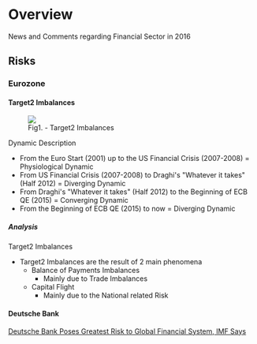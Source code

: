 
# Overview 

News and Comments regarding Financial Sector in 2016 

## Risks 

### Eurozone 

#### Target2 Imbalances 

<figure>
  <img src="http://www.rischiocalcolato.it/wp-content/uploads/2016/05/Schermata-2016-05-30-alle-11.20.55-650x387.jpg">
  <figcaption>Fig1. - Target2 Imbalances</figcaption>
</figure>


Dynamic Description 

- From the Euro Start (2001) up to the US Financial Crisis (2007-2008) = Physiological Dynamic 
- From US Financial Crisis (2007-2008) to Draghi's "Whatever it takes" (Half 2012) = Diverging Dynamic 
- From Draghi's "Whatever it takes" (Half 2012) to the Beginning of ECB QE (2015) = Converging Dynamic 
- From the Beginning of ECB QE (2015) to now = Diverging Dynamic 



##### Analysis 

Target2 Imbalances 

- Target2 Imbalances are the result of 2 main phenomena 
  - Balance of Payments Imbalances 
    - Mainly due to Trade Imbalances 
  - Capital Flight 
    - Mainly due to the National related Risk 
    


#### Deutsche Bank 

[Deutsche Bank Poses Greatest Risk to Global Financial System, IMF Says](http://www.wsj.com/articles/deutsche-bank-poses-greatest-risk-to-global-financial-system-imf-says-1467239405)









